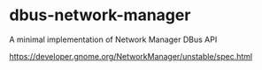 # dbus-network-manager

A minimal implementation of Network Manager DBus API

https://developer.gnome.org/NetworkManager/unstable/spec.html
